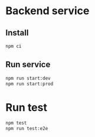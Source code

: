 # Backend service

## Install

```bash
npm ci
```

## Run service

```bash
npm run start:dev
npm run start:prod
```

# Run test

```bash
npm test
npm run test:e2e
```
